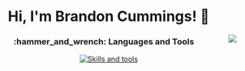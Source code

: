 <h1 align="center">Hi, I'm Brandon Cummings! 👋 </h1>
<img align="right" src="https://visitor-badge.laobi.icu/badge?page_id=rbcmgs_visitor_badge_simple&left_color=royalblue&right_color=black"  />
<h3 align="center">:hammer_and_wrench: Languages and Tools</h3>
<p align="center">
  <a href="https://skillicons.dev">
    <img src="https://skillicons.dev/icons?i=ae,ai,ps,pr,alpinejs,angular,ansible,apollo,apple,arch,aws,azure,babel,bash,bootstrap,bsd,c,cs, cpp,cloudflare,cmake,codepen,css,debian,discord,docker,dotnet,elasticsearch,express,fastapi,figma,firebase,gcp,git,github,githubactions,gitlab,graphql,gulp,heroku,html,htmx,ipfs,js,jest,jquery,kafka,kali,kubernetes,less,linux,lua,md,materialui,mint,mongodb,mysql,nginx,nodejs,npm,perl,php,postgres,postman,powershell,py,pycharm,pytorch,r,react,redhat,redis,redux,regex,sass,sqlite,styledcomponents,sublime,sequelize,solidity,svg,tailwind,tensorflow,ts,ubuntu,unity,unreal,vercel,vim,visualstudio,vscode,vue,webpack,windows,wordpress,yarn" alt="Skills and tools"/>
  </a>
</p>
<!--
**rbcmgs/rbcmgs** is a ✨ _special_ ✨ repository because its `README.md` (this file) appears on your GitHub profile.

Here are some ideas to get you started:

- 🔭 I’m currently working on ...
- 🌱 I’m currently learning ...
- 👯 I’m looking to collaborate on ...
- 🤔 I’m looking for help with ...
- 💬 Ask me about ...
- 📫 How to reach me: ...
- 😄 Pronouns: ...
- ⚡ Fun fact: ...
-->

